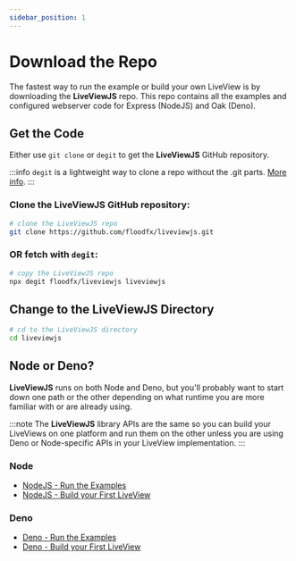 ```yaml
---
sidebar_position: 1
---
```


# Download the Repo

The fastest way to run the example or build your own LiveView is by downloading the **LiveViewJS** repo. This repo
contains all the examples and configured webserver code for Express (NodeJS) and Oak (Deno).

## Get the Code

Either use `git clone` or `degit` to get the **LiveViewJS** GitHub repository.

:::info `degit` is a lightweight way to clone a repo without the .git parts.
[More info](https://github.com/Rich-Harris/degit). :::

### Clone the **LiveViewJS** GitHub repository:

```bash
# clone the LiveViewJS repo
git clone https://github.com/floodfx/liveviewjs.git
```

### OR fetch with `degit`:

```bash
# copy the LiveViewJS repo
npx degit floodfx/liveviewjs liveviewjs
```

## Change to the LiveViewJS Directory

```bash
# cd to the LiveViewJS directory
cd liveviewjs
```

## Node or Deno?

**LiveViewJS** runs on both Node and Deno, but you'll probably want to start down one path or the other depending on what
runtime you are more familiar with or are already using.

:::note The **LiveViewJS** library APIs are the same so you can build your LiveViews on one platform and run them on the
other unless you are using Deno or Node-specific APIs in your LiveView implementation. :::

### Node

- [NodeJS - Run the Examples](nodejs-run-examples)
- [NodeJS - Build your First LiveView](nodejs-build-first-liveview)

### Deno

- [Deno - Run the Examples](deno-run-examples)
- [Deno - Build your First LiveView](deno-build-first-liveview)
